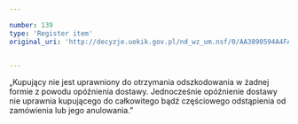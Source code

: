 ```yaml
---

number: 139
type: 'Register item'
original_uri: 'http://decyzje.uokik.gov.pl/nd_wz_um.nsf/0/AA3890594A4FA693C12572DD00329437?OpenDocument'


---
```


„Kupujący nie jest uprawniony do otrzymania odszkodowania w żadnej formie z powodu opóźnienia dostawy. Jednocześnie opóźnienie dostawy nie uprawnia kupującego do całkowitego bądź częściowego odstąpienia od zamówienia lub jego anulowania.”
